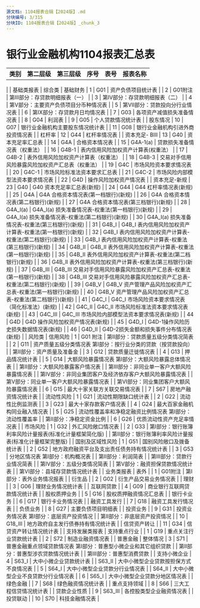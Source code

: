 ```yaml
---
源文档: 1104报表合辑【2024版】.md
分块编号: 3/315
分块ID: 1104报表合辑【2024版】_chunk_3
---
```


# 银行业金融机构1104报表汇总表

|  |  |  |  |  |  |
| --- | --- | --- | --- | --- | --- |
| **类别** | **第二层级** | **第三层级** | **序号** | **表号** | **报表名称** |
|
| 基础类报表 | 综合类 | 基础财务 | 1 | G01 | 资产负债项目统计表 |
| 2 | G01附注 | 第Ⅲ部分：存贷款明细报表（一） |
| 3 | 第Ⅳ部分：存贷款明细报表（二） |
| 4 | 第V部分：主要资产负债项目分币种情况表 |
| 5 | 第Ⅶ部分：贷款投向分行业情况表 |
| 6 | 第Ⅸ部分：存贷款月日均情况表 |
| 7 | G03 | 各项资产减值损失准备情况表 |
| 8 | G04 | 利润表 |
| 9 | G05 | 个人贷款情况统计表 |
| 股东情况 | 10 | G07 | 银行业金融机构主要股东情况统计表 |
| 11 | G08 | 银行业金融机构引进外商投资情况表 |
| 杠杆率 | 12 | G44 | 杠杆率情况表 |
| 资本充足- BⅢ | 13 | G40 | 资本充足率汇总表 |
| 14 | G4A | 合格资本情况表 |
| 15 | G4A-1(a) | 贷款损失准备情况表（权重法） |
| 16 | G4B-1 | 表内信用风险加权资产计算表(权重法） |
| 17 | G4B-2 | 表外信用风险加权资产计算表（权重法） |
| 18 | G4B-3 | 交易对手信用风险暴露风险加权资产汇总表（权重法） |
| 19 | G4C | 市场风险资本要求情况表 |
| 20 | G4C-1 | 市场风险标准法资本要求汇总表 |
| 21 | G4C-2 | 市场风险内部模型法资本要求情况表 |
| 22 | G4D | 操作风险加权资产情况表 |
| 资本充足-新规 | 23 | G40 | G40 资本充足率汇总表(新规) |
| 24 | G44 | G44 杠杆率情况表(新规) |
| 25 | G4A | G4A 合格资本情况表(第一档银行)(新规) |
| 26 | G4A 合格资本情况表(第二档银行)(新规) |
| 27 | G4A 合格资本情况表(第三档银行)(新规) |
| 28 | G4A\_I(a) | G4A\_I(a) 损失准备情况表-权重法(第一档银行)(新规) |
| 29 | G4A\_I(a) 损失准备情况表-权重法(第二档银行)(新规) |
| 30 | G4A\_I(a) 损失准备情况表-权重法(第三档银行)(新规) |
| 31 | G4B\_I | G4B\_I 表内信用风险加权资产计算表-权重法(第一档银行)(新规) |
| 32 | G4B\_I 表内信用风险加权资产计算表-权重法(第二档银行)(新规) |
| 33 | G4B\_I 表内信用风险加权资产计算表-权重法(第三档银行)(新规) |
| 34 | G4B\_II | G4B\_Ⅱ 表外信用风险加权资产计算表-权重法(第一档银行)(新规) |
| 35 | G4B\_Ⅱ 表外信用风险加权资产计算表-权重法(第二档银行)(新规) |
| 36 | G4B\_Ⅱ 表外信用风险加权资产计算表-权重法(第三档银行)(新规) |
| 37 | G4B\_III | G4B\_Ⅲ 交易对手信用风险暴露风险加权资产汇总表-权重法(第一档银行)(新规) |
| 38 | G4B\_Ⅲ 交易对手信用风险暴露风险加权资产汇总表-权重法(第二档银行)(新规) |
| 39 | G4B\_V | G4B\_V 资产管理产品风险加权资产汇总表-权重法(第一档银行)(新规) |
| 40 | G4B\_V 资产管理产品风险加权资产汇总表-权重法(第二档银行)(新规) |
| 41 | G4C\_I | G4C\_I 市场风险资本要求情况表（简化标准法）(新规) |
| 42 | G4C\_II | G4C\_II 市场风险标准法资本要求情况表(新规) |
| 43 | G4C\_III | G4C\_Ⅲ 市场风险内部模型法资本要求情况表(新规) |
| 44 | G4D | G4D 操作风险加权资产情况表(新规) |
| 45 | G4D\_I | G4D-1操作风险历史损失数据情况表(新规) |
| 46 | G4D\_II | G4D-2损失金额和损失事件分布情况表(新规) |
| 风险类 | 信用风险 | 1 | G01  附注 | 第Ⅱ部分：贷款质量五级分类情况简表 |
| 2 | G11 | 资产质量五级分类情况表  第Ⅰ部分：按行业分类的贷款（按贷款投向） |
| 第Ⅱ部分：资产质量及准备金 |
| 3 | G12 | 贷款质量迁徙情况表 |
| 4 | G13 | 押品情况统计表 |
| 5 | G14 | 大额风险暴露情况表  第Ⅰ部分：大额风险暴露总体情况表 |
| 第Ⅱ部分：大额风险暴露客户情况表 |
| 第Ⅲ部分：非同业单一客户大额风险暴露情况表 |
| 第Ⅳ部分：非同业集团客户及经济依存客户大额风险暴露情况表 |
| 第Ⅴ部分：同业单一客户大额风险暴露情况表 |
| 第Ⅵ部分：同业集团客户大额风险暴露情况表 |
| 6 | G15 | 最大十家关联方关联交易情况表 |
| 7 | S67 | 房地产融资情况统计表 |
| 流动性风险 | 1 | G21 | 流动性期限缺口统计表 |
| 2 | G22 | 流动性比例监测表 |
| 3 | G23 | 最大十家存款客户情况表 |
| 4 | G24 | 最大百家金融机构同业融入情况表 |
| 5 | G25 | 流动性覆盖率和净稳定融资比例情况表 第Ⅰ部分：流动性覆盖率 |
| 第Ⅱ部分：净稳定资金比例 |
| 6 | G26 | 优质流动性资产充足率情况表 |
| 市场风险 | 1 | G32 | 外汇风险敞口情况表 |
| 2 | G33 | 第Ⅰ部分：银行账簿利率风险计量报表(标准化计量框架简化版) |
| 第Ⅱ部分：银行账簿利率风险计量报表(标准化计量框架完整版) |
| 国别及区域性风险 | 1 | G51 | 国别风险敞口及拨备统计表 |
| 2 | G52 | 地方政府融资平台及支出责任债务持有情况统计表 |
| 3 | G53 | 分地区情况表  第Ⅰ部分：机构概况表 |
| 第Ⅱ部分：利润简表 |
| 第Ⅲ部分：贷款行业情况简表 |
| 第Ⅳ部分：五级分类情况简表 |
| 第V部分：融资担保贷款情况统计表 |
| 第VI部分：县域存贷款情况统计表 |
| 业务类报表 | 表外 | | 1 | G01附注 | 第Ⅰ部分：表外业务情况报表 |
| 衍生品 | | 2 | G02 | 衍生产品交易业务情况表 |
| 理财 | | 3 | G06 | 理财业务情况统计表 |
| 互联网贷款 | | 4 | G09 | 商业银行互联网贷款情况统计表 |
| 股权质押业务 | | 5 | G16 | 股权质押融资情况汇总表 |
| 银行卡业务 | | 6 | G17 | 银行卡业务情况表 |
| 融资工具发行 | | 7 | G18 | 融资工具发行情况表 |
| 负债业务 | | 8 | G27 | 主要负债项目明细表 |
| 投资业务 | | 9 | G31 | 投资业务情况表  第I部分：底层资产投资情况 |
| 第Ⅱ部分：非底层资产投资情况 |
| 10 | G18\_Ⅲ | 地方政府自主发行债券持有情况统计表 |
| 信贷资产转让 | | 11 | G34 | 信贷资产转让情况统计表 |
| 支持发展类报表 | 支持重点行业 | | 1 | G19 | 重点关注行业贷款统计表 |
| 2 | S72 | 制造业融资情况表 |
| 普惠金融 | 整体情况 | 3 | S71 | 普惠金融重点领域贷款情况表  第Ⅰ部分：普惠型小微企业和其它组织贷款 |
| 第Ⅱ部分：普惠型涉农贷款情况统计表 |
| 第Ⅲ部分：普惠型消费贷款 |
| 支持小微企业 | 4 | S63\_Ⅰ | 大中小微企业贷款统计表 |
| S63\_Ⅱ | 大中小微型企业贷款按担保方式不良情况表 |
| 5 | S64\_Ⅰ | 大中小微型企业贷款分行业情况表 |
| S64\_Ⅱ | 大中小微型企业不良贷款分行业情况表 |
| 6 | S65\_Ⅰ | 大中小微型企业贷款分地区情况表 |
| 绿色金融 | | 7 | S68 | 绿色融资情况统计表 |
| 重点支持领域 | | 8 | S66 | 三大工程信贷情况统计表 |
| 贷款企业性质 | | 9 | S63\_Ⅲ | 各控股类型企业融资情况表 |
| 投贷联动 | | 10 | S70 | 科技金融情况表 |


